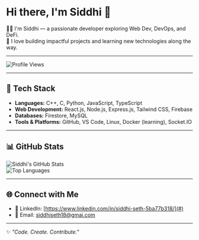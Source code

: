 # Hi there, I'm Siddhi 👋  

👩‍💻 I'm Siddhi — a passionate developer exploring Web Dev, DevOps, and DeFi.  
🚀 I love building impactful projects and learning new technologies along the way.  

---

![Profile Views](https://komarev.com/ghpvc/?username=ssid18&color=blueviolet)

---

## 🔧 Tech Stack
- **Languages:** C++, C, Python, JavaScript, TypeScript  
- **Web Development:** React.js, Node.js, Express.js, Tailwind CSS, Firebase  
- **Databases:** Firestore, MySQL  
- **Tools & Platforms:** GitHub, VS Code, Linux, Docker (learning), Socket.IO


---

## 📊 GitHub Stats
![Siddhi's GitHub Stats](https://github-readme-stats.vercel.app/api?username=ssid18&show_icons=true&theme=tokyonight)  
![Top Languages](https://github-readme-stats.vercel.app/api/top-langs/?username=ssid18&layout=compact&theme=tokyonight)  

---

## 🌐 Connect with Me
- 💼 LinkedIn: [https://www.linkedin.com/in/siddhi-seth-5ba77b318/](#)  
- 📧 Email: siddhiseth18@gmai.com

---

✨ *"Code. Create. Contribute."*  
